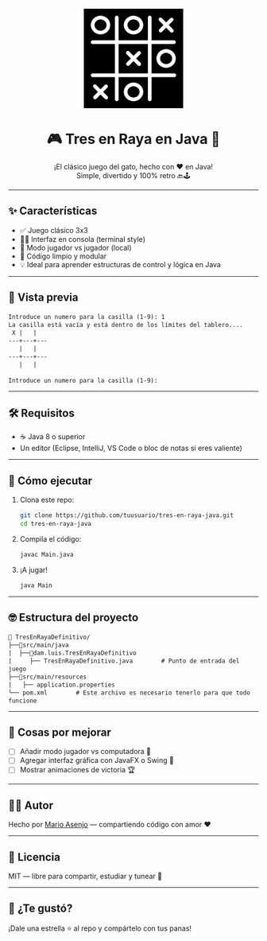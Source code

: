 <p align="center">
  <img src="tic-tac-toe-icon-2048x2048-g58f0u84.png" alt="Tres en Raya Logo" width="200"/>
</p>

<h1 align="center">🎮 Tres en Raya en Java 🧠</h1>

<p align="center">
  ¡El clásico juego del gato, hecho con ❤️ en Java! <br>
  Simple, divertido y 100% retro 🔙🕹️
</p>

---

## ✨ Características

- ✅ Juego clásico 3x3
- 🧑‍💻 Interfaz en consola (terminal style)
- 🤝 Modo jugador vs jugador (local)
- 🧼 Código limpio y modular
- 💡 Ideal para aprender estructuras de control y lógica en Java

---

## 📸 Vista previa

```
Introduce un numero para la casilla (1-9): 1
La casilla está vacía y está dentro de los límites del tablero....
 X |   |  
---+---+---
   |   |  
---+---+---
   |   |  

Introduce un numero para la casilla (1-9):
```

---

## 🛠️ Requisitos

- ☕ Java 8 o superior
- Un editor (Eclipse, IntelliJ, VS Code o bloc de notas si eres valiente)

---

## 🚀 Cómo ejecutar

1. Clona este repo:
   ```bash
   git clone https://github.com/tuusuario/tres-en-raya-java.git
   cd tres-en-raya-java
   ```
2. Compila el código:
   ```bash
   javac Main.java
   ```
3. ¡A jugar!
   ```bash
   java Main
   ```

---

## 🤓 Estructura del proyecto

```
📁 TresEnRayaDefinitivo/
├──📁src/main/java
|  ├──📁dam.luis.TresEnRayaDefinitivo
|     ├── TresEnRayaDefinitivo.java        # Punto de entrada del juego
├──📁src/main/resources     
|   ├── application.properties     
└── pom.xml        # Este archivo es necesario tenerlo para que todo funcione
```

---

## 📌 Cosas por mejorar

- [ ] Añadir modo jugador vs computadora 🤖
- [ ] Agregar interfaz gráfica con JavaFX o Swing 🎨
- [ ] Mostrar animaciones de victoria 🏆

---

## 🧑‍🎓 Autor

Hecho por [Mario Asenjo](https://github.com/mario-asenjo) — compartiendo código con amor ❤️

---

## 🐾 Licencia

MIT — libre para compartir, estudiar y tunear 🚀

---

## 🌟 ¿Te gustó?

¡Dale una estrella ⭐ al repo y compártelo con tus panas!
